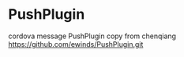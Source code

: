 # PushPlugin
cordova message PushPlugin copy from chenqiang https://github.com/ewinds/PushPlugin.git 
